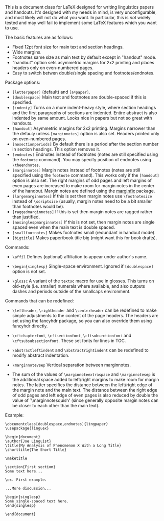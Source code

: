 This is a document class for LaTeX designed for writing linguistics
papers and handouts.  It's designed with my needs in mind, is very
unconfigurable, and most likely will not do what you want.  In
particular, this is *not* widely tested and may well fail to implement some
LaTeX features which you want to use.

The basic features are as follows:

* Fixed 12pt font size for main text and section headings.
* Wide margins.
* Footnotes same size as main text by default except in "handout" mode.
* "handout" option sets asymmetric margins for 2x2 printing and places headers only on even-numbered pages.
* Easy to switch betwen double/single spacing and footnotes/endnotes.

Package options:

* `[letterpaper]` (default) and `[a4paper]`.
* `[doublespace]` Main text and footnotes are double-spaced if this is specified.
* `[indenty]` Turns on a more indent-heavy style, where section headings and the first paragraphs of sections are indented. Entire abstract is also indented by same amount. Looks nice in papers but not so great with handouts.
* `[handout]` Asymmetric margins for 2x2 printing. Margins narrower than the defauly unless `[marginnotes]` option is also set. Headers printed
only on even-numbered pages.
* `[nosectionperiods]` By default there is a period after the section number in section headings. This option removes it.
* `[endnotes]` Endnotes instead of footnotes (notes are still specified using the `footnote` command). You may specify position of endnotes using `\theendnotes`.
* `[marginnotes]` Margin notes instead of footnotes (notes are still specified using the `footnote` command). This works only if the `[handout]` option is also set. The right margins of odd pages and left margins of even pages are increased to make room for margin notes in the center of the handout. Margin notes are defined using the [marginfix](http://www.ctan.org/tex-archive/macros/latex/contrib/marginfix) package.
* `[largemarginnotes]` If this is set then margin notes use `\footnotesize` instead of `\scriptsize` (usually, margin notes need to be a bit smaller than footnotes would be).
* `[raggedmarginnotes]` If this is set then margin notes are ragged rather than justified.
* `[nosinglespmarginnotes]` If this is not set, then margin notes are single spaced even when the main text is double spaced.
* `[smallfootnotes]` Makes footnotes small (redundant in handout mode).
* `[bigtitle]` Makes paper/book title big (might want this for book drafts).

Commands:

* `\affil` Defines (optional) affiliation to appear under author's name.

* `\begin{singlesp}` Single-space environment. Ignored if `[doublespace]` option is not set.

* `\glossc` A variant of the `textsc` macro for use in glosses. This turns on old-style (i.e. smaller) numerals where available, and also outputs dashes and periods outside of the smallcaps environment.

Commands that can be redefined:

* `\leftheader`, `\rightheader` and `\centerheader` can be redefined to make simple adjustments to the content of the page headers. The headers are set using the fancyhdr package, so you can also override them using fancyhdr directly.

* `\cftchapterfont`, `\cftsectionfont`, `\cftsubsectionfont` and `\cftsubsubsectionfont`. These set fonts for lines in TOC.

* `\abstractleftindent` and `\abstractrightindent` can be redefined to modify abstract indentation.

* `\marginnotevsep` Vertical separation between marginnotes.

* The sum of the values of `\marginnoteextraspace` and `\marginnotesep` is the additional space added to left/right margins to make room for margin notes. The latter specifies the distance between the left/right edge of the margin note and the main text. The distance between the right edge of odd pages and left edge of even pages is also reduced by double the value of `\marginnotesquish' (since generally opposite margin notes can be closer to each other than the main text).

Example:

    \documentclass[doublespace,endnotes]{lingpaper}
    \usepackage{linguex}

    \begin{document}
    \author{Joe Linguist}
    \title{My Analysis of Phenomenon X With a Long Title}
    \shorttitle{The Short Title}
    
    \maketitle

    \section{First section}
    Some text here...

    \ex. First example.

    ...More discussion...

    \begin{singlesp}
    Some single-spaced text here.
    \end{singlesp}

    \end{document}
